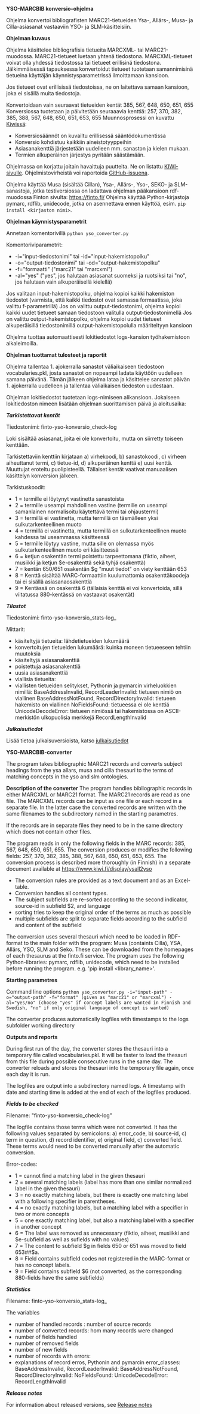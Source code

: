 **YSO-MARCBIB konversio-ohjelma**

Ohjelma konvertoi bibliografisten MARC21-tietueiden Ysa-, Allärs-, Musa- ja Cilla-asiasanat vastaaviin YSO- ja SLM-käsitteisiin.

**Ohjelman kuvaus**

Ohjelma käsittelee bibliografisia tietueita MARCXML- tai MARC21-muodossa. MARC21-tietueet luetaan yhtenä tiedostona. MARCXML-tietueet voivat olla yhdessä tiedostossa tai tietueet erillisinä tiedostona. Jälkimmäisessä tapauksessa konvertoidut tietueet tuotetaan samannimisinä tietueina käyttäjän käynnistysparametrissä ilmoittamaan kansioon. 
    
Jos tietueet ovat erillisissä tiedostoissa, ne on laitettava samaan kansioon, joka ei sisällä muita tiedostoja.
    
Konvertoidaan vain seuraavat tietueiden kentät 385, 567, 648, 650, 651, 655
Konversiossa tuotetaan ja päivitetään seuraaavia kenttiä: 257, 370, 382, 385, 388, 567, 648, 650, 651, 653, 655
Muunnosprosessi on kuvattu [Kiwissä](https://www.kiwi.fi/display/ysall2yso/):
- Konversiosäännöt on kuvailtu erillisessä sääntödokumentissa
- Konversio kohdistuu kaikkiin aineistotyyppeihin
- Asiasanakenttiä järjestetään uudelleen mm. sanaston ja kielen mukaan. 
- Termien alkuperäinen järjestys pyritään säästämään.

Ohjelmassa on korjattu joitain havaittuja puutteita. Ne on listattu [KIWI-sivulle](https://www.kiwi.fi/display/ysall2yso/Konversiossa+havaittuja+ongelmia). Ohjelmistovirheistä voi raportoida [GitHub-issuena](https://github.com/NatLibFi/yso-marcbib/issues).

Ohjelma käyttää Musa (sisältää Cillan), Ysa-, Allärs-, Yso-, SEKO- ja SLM-sanastoja, jotka testiversiossa on ladattava ohjelman pääkansioon rdf-muodossa Finton sivulta: https://finto.fi/
Ohjelma käyttää Python-kirjastoja pymarc, rdflib, unidecode, jotka on asennettava ennen käyttöä, esim. `pip install <kirjaston nimi>`.
    
**Ohjelman käynnistysparametrit**

Annetaan komentorivillä `python yso_converter.py`

Komentoriviparametrit:
- -i="input-tiedostonimi" tai -id="input-hakemistopolku"
- -o="output-tiedostonimi" tai -od="output-hakemistopolku"
- -f="formaatti" ("marc21" tai "marcxml") 
- -al="yes" ("yes", jos halutaan asiasanat suomeksi ja ruotsiksi tai "no", jos halutaan vain alkuperäisellä kielellä) 

Jos valitaan input-hakemistopolku, ohjelma kopioi kaikki hakemiston tiedostot (varmista, että kaikki tiedostot ovat samassa formaatissa, joka valittu f-parametrillä)
Jos on valittu output-tiedostonimi, ohjelma kopioi kaikki uudet tietueet samaan tiedostoon valitulla output-tiedostonimellä
Jos on valittu output-hakemistopolku, ohjelma kopioi uudet tietueet alkuperäisillä tiedostonimillä output-hakemistopolulla määriteltyyn kansioon

Ohjelma tuottaa automaattisesti lokitiedostot logs-kansion työhakemistoon aikaleimoilla.
          
**Ohjelman tuottamat tulosteet ja raportit**

Ohjelma tallentaa 1. ajokerralla sanastot väliaikaiseen tiedostoon vocabularies.pkl, josta sanastot on nopeampi ladata käyttöön uudelleen samana päivänä. Tämän jälkeen ohjelma lataa ja käsittelee sanastot päivän 1. ajokerralla uudelleen ja tallentaa väliaikaisen tiedoston uudestaan.

Ohjelman lokitiedostot tuotetaan logs-nimiseen alikansioon. 
Jokaiseen lokitiedoston nimeen lisätään ohjelman suorittamisen päivä ja aloitusaika:
   
***Tarkistettavat kentät***

Tiedostonimi: finto-yso-konversio_check-log
    
Loki sisältää asiasanat, joita ei ole konvertoitu, mutta on siirretty toiseen kenttään.
    
Tarkistettaviin kenttiin kirjataan a) virhekoodi, b) sanastokoodi, c) virheen aiheuttanut termi, c) tietue-id, d) alkuperäinen kenttä e) uusi kenttä. Muuttujat eroteltu puolipisteellä.  Tällaiset kentät vaativat manuaalisen käsittelyn konversion jälkeen. 

Tarkistuskoodit:
- 1 = termille ei löytynyt vastinetta sanastoista
- 2 = termille useampi mahdollinen vastine (termille on useampi samanlainen normalisoitu käytettävä termi tai ohjaustermi) 
- 3 = termillä ei vastinetta, mutta termillä on täsmälleen yksi sulkutarkenteellinen muoto
- 4 = termillä ei vastinetta, mutta termillä on sulkutarkenteellinen muoto kahdessa tai useammassa käsitteessä
- 5 = termille löytyy vastine, mutta sille on olemassa myös sulkutarkenteellinen muoto eri käsitteessä
- 6 = ketjun osakentän termi poistettu tarpeettomana (fiktio, aiheet, musiikki ja ketjun $e-osakenttä sekä tyhjä osakenttä)
- 7 = kentän 650/651 osakentän $g "muut tiedot" on viety kenttään 653
- 8 = Kenttä sisältää MARC-formaattiin kuulumattomia osakenttäkoodeja tai ei sisällä asiasanaosakenttiä
- 9 = Kentässä on osakenttä 6 (tällaisia kenttiä ei voi konvertoida, sillä viitatussa 880-kentässä on vastaavat osakentät)
 
***Tilastot***
    
Tiedostonimi: finto-yso-konversio_stats-log_
    
Mittarit:
        
- käsiteltyjä tietueita: lähdetietueiden lukumäärä
- konvertoitujen tietueiden lukumäärä: kuinka moneen tietueeseen tehtiin muutoksia
- käsiteltyjä asiasanakenttiä
- poistettuja asiasanakenttiä
- uusia asiasanakenttiä
- viallisia tietueita:
- viallisten tietueiden selitykset, Pythonin ja pymarcin virheluokkien nimillä:
BaseAddressInvalid, 
RecordLeaderInvalid: tietueen nimiö on viallinen
BaseAddressNotFound, 
RecordDirectoryInvalid: tietueen hakemisto on viallinen
NoFieldsFound: tietueessa ei ole kenttiä
UnicodeDecodeError: tietueen nimiössä tai hakemistossa on ASCII-merkistön ulkopuolisia merkkejä
RecordLengthInvalid

***Julkaisutiedot***

Lisää tietoa julkaisuversioista, katso [julkaisutiedot](https://github.com/NatLibFi/yso-marcbib/releases)

**YSO-MARCBIB-converter**

The program takes bibliographic MARC21 records and converts subject headings from  the ysa allars, musa and cilla thesauri to the terms of matching concepts in the yso and slm ontologies.

**Description of the converter**
The program handles bibliographic records in either MARCXML or MARC21 format. The MARC21 records are read as one file. The MARCXML records can be input as one file or each record in a separate file. In the latter case the converted records are written with the same filenames to the subdirectory named in the starting parametres.

If the records are in separate files they need to be in the same directory which does not contain other files.

The program reads in only the following fields in the MARC records:  385, 567, 648, 650, 651, 655.
The conversion produces or modifies the following fields: 257, 370, 382, 385, 388, 567, 648, 650, 651, 653, 655.
The conversion process is described more thoroughly  (in Finnish) in a separate document available at https://www.kiwi.fi/display/ysall2yso
- The conversion rules are provided as a text document and as an Excel-table.
- Conversion handles all content types.
- The subject subfields are re-sorted according to the second indicator, source-id in subfield $2, and language
- sorting tries to keep the original order of the terms as much as possible
- multiple subfields are split to separate fields according to the subfield and content of the subfield

The conversion uses several thesauri which need to be loaded in RDF-format to the main folder with the program: Musa (containts Cilla), YSA, Allärs, YSO, SLM and Seko. These can be downloaded from the homepages of each thesaurus at the finto.fi service.
The program uses the following Python-libraries: pymarc, rdflib, unidecode, which need to be installed before running the program. e.g. 'pip install <library_name>'.

**Starting parametres**

Command line options `python yso_converter.py -i="input-path" -o="output-path" -f="format" (given as "marc21" or "marcxml") -al="yes/no" (choose "yes" if concept labels are wanted in Finnish and Swedish, "no" if only original language of concept is wanted) `

The converter produces automatically logfiles with timestamps to the logs subfolder working directory

**Outputs and reports**

During first run of the day, the converter stores the thesauri into a temporary file called vocabularies.pkl. It will be faster to load the thesauri from this file during possible consecutive runs in the same day. The converter reloads and stores the thesauri into the temporary file again, once each day it is run.

The logfiles are output into a subdirectory named logs.
A timestamp with date and starting time is added at the end of each of the logfiles produced.

***Fields to be checked***

Filename: "finto-yso-konversio_check-log"

The logfile contains those terms which were not converted. It has the following values separated by semicolons:
a) error_code, b) source-id, c) term in question, d) record identifier, e) original field, c) converted field.
These terms would need to be converted manually after the automatic conversion.

Error-codes:
- 1 = cannot find a matching label in the given thesauri
- 2 = several matching labels (label has more than one similar normalized label in the given thesauri)
- 3 = no exactly matching labels, but there is exactly one matching label with a following specifier in parentheses.
- 4 = no exactly matching labels, but a matching label with a specifier in two or more concepts
- 5 = one exactly matching label, but also a matching label with a specifier in another concept
- 6 = The label was removed as unnecessary (fiktio, aiheet, musiikki and $e-subfield as well as sufields with no values)
- 7 = The content fo subfield $g in fields 650 or 651 was moved to field 653##$a.
- 8 = Field contains subfield codes not registered in the MARC-format or has no concept labels.
- 9 = Field contains subfield $6 (not converted, as the corresponding 880-fields have the same subfields)

***Statistics***

Filename: finto-yso-konversio_stats-log_

The variables
- number of handled records : number of source records
- number of converted records: hom many records were changed
- number of fields handled
- number of removed fields
- number of new fields
- number of records with errors:
- explanations of record erros, Pythonin and pymarcin error_classes:
BaseAddressInvalid, 
RecordLeaderInvalid: 
BaseAddressNotFound, 
RecordDirectoryInvalid: 
NoFieldsFound: 
UnicodeDecodeError: 
RecordLengthInvalid

***Release notes***

For information about released versions, see [Release notes](https://github.com/NatLibFi/yso-marcbib/releases)
